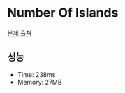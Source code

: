 # Number Of Islands

[문제 출처](https://leetcode.com/problems/number-of-islands)

## 성능

- Time: 238ms
- Memory: 27MB